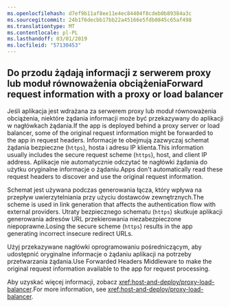 ```yaml
---
ms.openlocfilehash: d7ef9b11af8ee11e4ec84404f8cdeb0b89384a3c
ms.sourcegitcommit: 24b1f6decbb17bb22a45166e5fdb0845c65af498
ms.translationtype: MT
ms.contentlocale: pl-PL
ms.lasthandoff: 03/01/2019
ms.locfileid: "57130453"
---
```

## <a name="forward-request-information-with-a-proxy-or-load-balancer"></a><span data-ttu-id="c56e6-101">Do przodu żądają informacji z serwerem proxy lub moduł równoważenia obciążenia</span><span class="sxs-lookup"><span data-stu-id="c56e6-101">Forward request information with a proxy or load balancer</span></span>

<span data-ttu-id="c56e6-102">Jeśli aplikacja jest wdrażana za serwerem proxy lub moduł równoważenia obciążenia, niektóre żądania informacji może być przekazywany do aplikacji w nagłówkach żądania.</span><span class="sxs-lookup"><span data-stu-id="c56e6-102">If the app is deployed behind a proxy server or load balancer, some of the original request information might be forwarded to the app in request headers.</span></span> <span data-ttu-id="c56e6-103">Informacje te obejmują zazwyczaj schemat żądania bezpieczne (`https`), hosta i adresu IP klienta.</span><span class="sxs-lookup"><span data-stu-id="c56e6-103">This information usually includes the secure request scheme (`https`), host, and client IP address.</span></span> <span data-ttu-id="c56e6-104">Aplikacje nie automatycznie odczytać te nagłówki żądania do użytku oryginalne informacje o żądaniu.</span><span class="sxs-lookup"><span data-stu-id="c56e6-104">Apps don't automatically read these request headers to discover and use the original request information.</span></span>

<span data-ttu-id="c56e6-105">Schemat jest używana podczas generowania łącza, który wpływa na przepływ uwierzytelniania przy użyciu dostawców zewnętrznych.</span><span class="sxs-lookup"><span data-stu-id="c56e6-105">The scheme is used in link generation that affects the authentication flow with external providers.</span></span> <span data-ttu-id="c56e6-106">Utraty bezpiecznego schematu (`https`) skutkuje aplikacji generowania adresów URL przekierowania niezabezpieczone niepoprawne.</span><span class="sxs-lookup"><span data-stu-id="c56e6-106">Losing the secure scheme (`https`) results in the app generating incorrect insecure redirect URLs.</span></span>

<span data-ttu-id="c56e6-107">Użyj przekazywane nagłówki oprogramowaniu pośredniczącym, aby udostępnić oryginalne informacje o żądaniu aplikacji na potrzeby przetwarzania żądania.</span><span class="sxs-lookup"><span data-stu-id="c56e6-107">Use Forwarded Headers Middleware to make the original request information available to the app for request processing.</span></span>

<span data-ttu-id="c56e6-108">Aby uzyskać więcej informacji, zobacz <xref:host-and-deploy/proxy-load-balancer>.</span><span class="sxs-lookup"><span data-stu-id="c56e6-108">For more information, see <xref:host-and-deploy/proxy-load-balancer>.</span></span>

